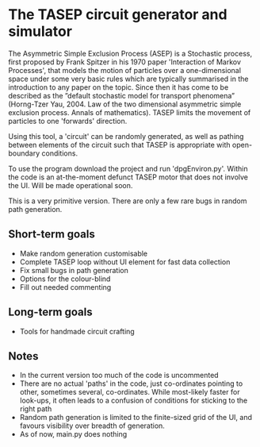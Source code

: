 The TASEP circuit generator and simulator
=========================================

The Asymmetric Simple Exclusion Process (ASEP) is a Stochastic process,
first proposed by Frank Spitzer in his 1970 paper 'Interaction of Markov Processes', that models the motion
of particles over a one-dimensional space under some very basic rules which are typically summarised in the introduction to any paper on the topic.
Since then it has come to be described as the ”default stochastic model for
transport phenomena” (Horng-Tzer Yau, 2004. Law of the two dimensional asymmetric simple exclusion
process. Annals of mathematics). TASEP limits the movement of particles to one 'forwards' direction.

Using this tool, a 'circuit' can be randomly generated, as well as pathing between elements of the circuit such
that TASEP is appropriate with open-boundary conditions.

To use the program download the project and run 'dpgEnviron.py'. Within the code is an at-the-moment
defunct TASEP motor that does not involve the UI. Will be made operational soon.

This is a very primitive version. There are only a few rare bugs in random path generation.

Short-term goals
----------
- Make random generation customisable
- Complete TASEP loop without UI element for fast data collection
- Fix small bugs in path generation
- Options for the colour-blind
- Fill out needed commenting

Long-term goals
---------------
- Tools for handmade circuit crafting

Notes
---
- In the current version too much of the code is uncommented
- There are no actual 'paths' in the code, just co-ordinates pointing to other, sometimes several, co-ordinates.
  While most-likely faster for look-ups, it often leads to a confusion of conditions for sticking to the right path
- Random path generation is limited to the finite-sized grid of the UI, and favours visibility over
  breadth of generation.
- As of now, main.py does nothing